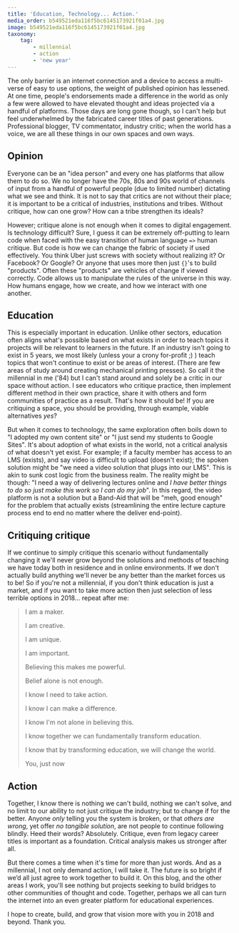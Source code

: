 ```yaml
---
title: 'Education, Technology... Action.'
media_order: b549521eda116f5bc6145173921f01a4.jpg
image: b549521eda116f5bc6145173921f01a4.jpg
taxonomy:
    tag:
        - millennial
        - action
        - 'new year'
---
```


The only barrier is an internet connection and a device to access a multi-verse of easy to use options, the weight of published opinion has lessened. At one time, people's endorsements made a difference in the world as only a few were allowed to have elevated thought and ideas projected via  a handful of platforms. Those days are long gone though, so I can't help but feel underwhelmed by the fabricated career titles of past generations. Professional blogger, TV commentator, industry critic; when the world has a voice, we are all these things in our own spaces and own ways.

## Opinion
Everyone can be an "idea person" and every one has platforms that allow them to do so. We no longer have the 70s, 80s and 90s world of channels of input from a handful of powerful people (due to limited number) dictating what we see and think. It is not to say that critics are not without their place; it is important to be a critical of industries, institutions and tribes. Without critique, how can one grow? How can a tribe strengthen its ideals?

However; critique alone is not enough when it comes to digital engagement. Is technology difficult? Sure, I guess it can be extremely off-putting to learn code when faced with the easy transition of human language `=>` human critique. But code is how we can change the fabric of society if used effectively. You think Uber just screws with society without realizing it? Or Facebook? Or Google? Or anyone that uses more then just `{}`'s to build "products". Often these "products" are vehicles of change if viewed correctly. Code allows us to manipulate the rules of the universe in this way. How humans engage, how we create, and how we interact with one another.

## Education
This is especially important in education. Unlike other sectors, education often aligns what's possible based on what exists in order to teach topics it projects will be relevant to learners in the future. If an industry isn't going to exist in 5 years, we most likely (unless your a crony for-profit ;) ) teach topics that won't continue to exist or be areas of interest. (There are few areas of study around creating mechanical printing presses). So call it the millennial in me ('84) but I can't stand around and solely be a critic in our space without action. I see educators who critique practice, then implement different method in their own practice, share it with others and form communities of practice as a result. That's how it should be! If you are critiquing a space, you should be providing, through example, viable alternatives _yes_?

But when it comes to technology, the same exploration often boils down to "I adopted my own content site" or "I just send my students to Google Sites". It's about adoption of what exists in the world, not a critical analysis of what doesn't yet exist. For example; if a faculty member has access to an LMS (exists), and say video is difficult to upload (doesn't exist); the spoken solution might be "we need a video solution that plugs into our LMS". This is akin to sunk cost logic from the business realm. The reality might be though: "I need a way of delivering lectures online and *I have better things to do so just make this work so I can do my job*". In this regard, the video platform is not a solution but a Band-Aid that will be "meh, good enough" for the problem that actually exists (streamlining the entire lecture capture process end to end no matter where the deliver end-point).

## Critiquing critique
If we continue to simply critique this scenario without fundamentally changing it we'll never grow beyond the solutions and methods of teaching we have today both in residence and in online environments. If we don't actually build anything we'll never be any better than the market forces us to be! So if you're not a millennial, if you don't think education is just a market, and if you want to take more action then just selection of less terrible options in 2018... repeat after me:

> I am a maker.
> 
> I am creative.
> 
> I am unique.
> 
> I am important.
> 
> Believing this makes me powerful.
> 
> Belief alone is not enough.
> 
> I know I need to take action.
> 
> I know I can make a difference.
> 
> I know I'm not alone in believing this.
> 
> I know together we can fundamentally transform education.
> 
> I know that by transforming education, we will change the world.
> 
> You, just now

## Action
Together, I know there is nothing we can't build, nothing we can't solve, and no limit to our ability to not just critique the industry; but to change if for the better. Anyone _only_ telling you the system is broken, or that _others are wrong_, yet offer _no tangible solution_, are not people to continue following blindly. Heed their words? Absolutely. Critique, even from legacy career titles is important as a foundation. Critical analysis makes us stronger after all.

But there comes a time when it's time for more than just words. And as a millennial, I not only demand action, I will take it. The future is so bright if we’d all just agree to work together to build it. On this blog, and the other areas I work, you'll see nothing but projects seeking to build bridges to other communities of thought and code. Together, perhaps we all can turn the internet into an even greater platform for educational experiences.

I hope to create, build, and grow that vision more with you in 2018 and beyond. Thank you.